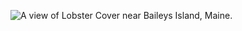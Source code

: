 ![A view of Lobster Cover near Baileys Island, Maine.](https://res.cloudinary.com/colabottles/image/upload/v1595298392/images/maine.jpg)

